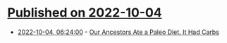 # [Published on 2022-10-04](index.md)

* [2022-10-04, 06:24:00](https://soylentnews.org/article.pl?sid=22/10/03/1246254&from=rss) - [Our Ancestors Ate a Paleo Diet. It Had Carbs](https://soylentnews.org/article.pl?sid=22/10/03/1246254&from=rss)
